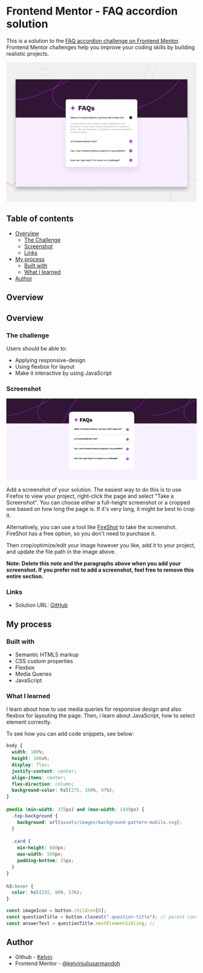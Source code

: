 # Frontend Mentor - FAQ accordion solution

This is a solution to the [FAQ accordion challenge on Frontend Mentor](https://www.frontendmentor.io/challenges/faq-accordion-wyfFdeBwBz). Frontend Mentor challenges help you improve your coding skills by building realistic projects. 

![Design preview for the Recipe page coding challenge](./preview.jpg)
## Table of contents

- [Overview](#overview)
  - [The Challenge](#the-challenge)
  - [Screenshot](#screenshot)
  - [Links](#links)
- [My process](#my-process)
  - [Built with](#built-with)
  - [What I learned](#what-i-learned)
- [Author](#author)


## Overview

## Overview

### The challenge

Users should be able to:

- Applying responsive-design
- Using flexbox for layout
- Make it interactive by using JavaScript

### Screenshot

![](./assets/images/result.png)

Add a screenshot of your solution. The easiest way to do this is to use Firefox to view your project, right-click the page and select "Take a Screenshot". You can choose either a full-height screenshot or a cropped one based on how long the page is. If it's very long, it might be best to crop it.

Alternatively, you can use a tool like [FireShot](https://getfireshot.com/) to take the screenshot. FireShot has a free option, so you don't need to purchase it. 

Then crop/optimize/edit your image however you like, add it to your project, and update the file path in the image above.

**Note: Delete this note and the paragraphs above when you add your screenshot. If you prefer not to add a screenshot, feel free to remove this entire section.**

### Links

- Solution URL: [GitHub](https://your-solution-url.com)

## My process

### Built with

- Semantic HTML5 markup
- CSS custom properties
- Flexbox
- Media Queries
- JavaScript

### What I learned

I learn about how to use media queries for responsive design and also flexbox for layouting the page. Then, i learn about JavaScript, how to select element correctly.

To see how you can add code snippets, see below:

```css
body {
  width: 100%;
  height: 100vh;
  display: flex;
  justify-content: center;
  align-items: center;
  flex-direction: column;
  background-color: hsl(275, 100%, 97%);
}

@media (min-width: 375px) and (max-width: 1439px) {
  .top-background {
    background: url(assets/images/background-pattern-mobile.svg);
  }

  .card {
    min-height: 600px;
    max-width: 550px;
    padding-bottom: 25px;
  }
}

h3:hover {
  color: hsl(292, 80%, 53%);
}

```
```js
const imageIcon = button.children[0];
const questionTitle = button.closest(".question-title"); // parent container
const answerText = questionTitle.nextElementSibling; // 
```

## Author

- Github - [Kelvin](https://github.com/kelvinjuliusarmandoh)
- Frontend Mentor - [@kelvinjuliusarmandoh](https://www.frontendmentor.io/profile/kelvinjuliusarmandoh)
